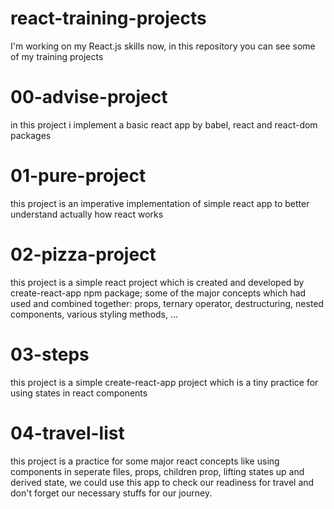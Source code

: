 # react-training-projects

I'm working on my React.js skills now, in this repository you can see some of my training projects

# 00-advise-project

in this project i implement a basic react app by babel, react and react-dom packages

# 01-pure-project

this project is an imperative implementation of simple react app to better understand actually how react works

# 02-pizza-project

this project is a simple react project which is created and developed by create-react-app npm package;
some of the major concepts which had used and combined together: props, ternary operator, destructuring, nested components, various styling methods, ...

# 03-steps

this project is a simple create-react-app project which is a tiny practice for using states in react components

# 04-travel-list

this project is a practice for some major react concepts like using components in seperate files, props, children prop, lifting states up and derived state, we could use this app to check our readiness for travel and don't forget our necessary stuffs for our journey.
